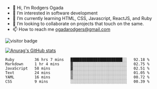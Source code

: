 - 👋 Hi, I’m Rodgers Ogada
- 👀 I’m interested in software development
- 🌱 I’m currently learning HTML, CSS, Javascript, ReactJS, and Ruby
- 💞️ I’m looking to collaborate on projects that touch on the same.
- 📫 How to reach me ogadarodgers@gmail.com

![visitor badge](https://visitor-badge.glitch.me/badge?page_id=ogada-otieno.visitor-badge)

[![Anurag's GitHub stats](https://github-readme-stats.vercel.app/api?username=ogada-otieno)](https://github.com/anuraghazra/github-readme-stats) 
<!--START_SECTION:waka-->

```text
Ruby         36 hrs 7 mins   ███████████████████████░░   92.18 %
Markdown     1 hr 4 mins     ▓░░░░░░░░░░░░░░░░░░░░░░░░   02.75 %
JavaScript   58 mins         ▓░░░░░░░░░░░░░░░░░░░░░░░░   02.51 %
Text         24 mins         ▒░░░░░░░░░░░░░░░░░░░░░░░░   01.05 %
YAML         16 mins         ▒░░░░░░░░░░░░░░░░░░░░░░░░   00.72 %
CSS          9 mins          ░░░░░░░░░░░░░░░░░░░░░░░░░   00.39 %
```

<!--END_SECTION:waka-->

<!---
ogada-otieno/ogada-otieno is a ✨ special ✨ repository because its `README.md` (this file) appears on your GitHub profile.
You can click the Preview link to take a look at your changes.
--->
